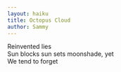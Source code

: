 ```yaml
---
layout: haiku
title: Octopus Cloud
author: Sammy
---
```


Reinvented lies<br>
Sun blocks sun sets moonshade, yet<br>
We tend to forget<br>
